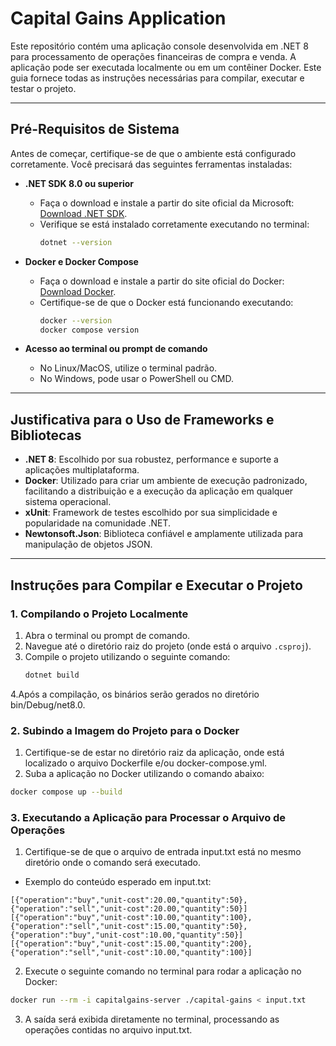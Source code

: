 # **Capital Gains Application**

Este repositório contém uma aplicação console desenvolvida em .NET 8 para processamento de operações financeiras de compra e venda. A aplicação pode ser executada localmente ou em um contêiner Docker. Este guia fornece todas as instruções necessárias para compilar, executar e testar o projeto.

---

## **Pré-Requisitos de Sistema**

Antes de começar, certifique-se de que o ambiente está configurado corretamente. Você precisará das seguintes ferramentas instaladas:

- **.NET SDK 8.0 ou superior**  
  - Faça o download e instale a partir do site oficial da Microsoft: [Download .NET SDK](https://dotnet.microsoft.com/download).  
  - Verifique se está instalado corretamente executando no terminal:
    ```bash
    dotnet --version
    ```

- **Docker e Docker Compose**  
  - Faça o download e instale a partir do site oficial do Docker: [Download Docker](https://www.docker.com/products/docker-desktop).  
  - Certifique-se de que o Docker está funcionando executando:
    ```bash
    docker --version
    docker compose version
    ```

- **Acesso ao terminal ou prompt de comando**  
  - No Linux/MacOS, utilize o terminal padrão.  
  - No Windows, pode usar o PowerShell ou CMD.

---

## **Justificativa para o Uso de Frameworks e Bibliotecas**

- **.NET 8**: Escolhido por sua robustez, performance e suporte a aplicações multiplataforma.
- **Docker**: Utilizado para criar um ambiente de execução padronizado, facilitando a distribuição e a execução da aplicação em qualquer sistema operacional.
- **xUnit**: Framework de testes escolhido por sua simplicidade e popularidade na comunidade .NET.
- **Newtonsoft.Json**: Biblioteca confiável e amplamente utilizada para manipulação de objetos JSON.

---

## **Instruções para Compilar e Executar o Projeto**

### **1. Compilando o Projeto Localmente**

1. Abra o terminal ou prompt de comando.
2. Navegue até o diretório raiz do projeto (onde está o arquivo `.csproj`).
3. Compile o projeto utilizando o seguinte comando:
   ```bash
   dotnet build
   ```
4.Após a compilação, os binários serão gerados no diretório bin/Debug/net8.0.

### **2. Subindo a Imagem do Projeto para o Docker**

1. Certifique-se de estar no diretório raiz da aplicação, onde está localizado o arquivo Dockerfile e/ou docker-compose.yml.
2. Suba a aplicação no Docker utilizando o comando abaixo:
```bash
docker compose up --build
```

### **3. Executando a Aplicação para Processar o Arquivo de Operações**

1. Certifique-se de que o arquivo de entrada input.txt está no mesmo diretório onde o comando será executado.
- Exemplo do conteúdo esperado em input.txt:
```text
[{"operation":"buy","unit-cost":20.00,"quantity":50},{"operation":"sell","unit-cost":20.00,"quantity":50}]
[{"operation":"buy","unit-cost":10.00,"quantity":100},{"operation":"sell","unit-cost":15.00,"quantity":50},{"operation":"buy","unit-cost":10.00,"quantity":50}]
[{"operation":"buy","unit-cost":15.00,"quantity":200},{"operation":"sell","unit-cost":10.00,"quantity":100}]

```
2. Execute o seguinte comando no terminal para rodar a aplicação no Docker:
```bash
docker run --rm -i capitalgains-server ./capital-gains < input.txt
```
3. A saída será exibida diretamente no terminal, processando as operações contidas no arquivo input.txt.

